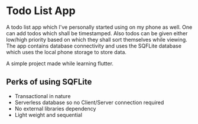 # Todo List App

A todo list app which I've personally started using on my phone as well. One can add todos which shall be timestamped. Also todos can be given either low/high priority based on which they shall sort themselves while viewing.
The app contains database connectivity and uses the SQFLite database which uses the local phone storage to store data. 

A simple project made while learning flutter.

## Perks of using SQFLite
- Transactional in nature
- Serverless database so no Client/Server connection required
- No external libraries dependency
- Light weight and sequential
